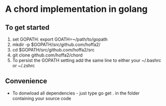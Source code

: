# A chord implementation in golang

To get started
-----
1. set GOPATH: export GOATH=~/path/to/gopath
2. mkdir -p $GOPATH/src/github.com/hoffa2/
3. cd $GOPATH/src/github.com/hoffa2/src
4. git clone github.com/hoffa2/chord
5. To persist the GOPATH setting add the same line to either your ~/.bashrc or ~/.zshrc

Convenience
-----
* To donwload all dependencies - just type go get . in the folder containing your source code



